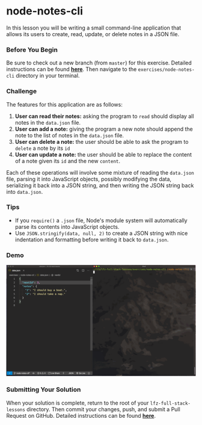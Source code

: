 # node-notes-cli

In this lesson you will be writing a small command-line application that allows its users to create, read, update, or delete notes in a JSON file.

### Before You Begin

Be sure to check out a new branch (from `master`) for this exercise. Detailed instructions can be found [**here**](../../guides/before-each-exercise.md). Then navigate to the `exercises/node-notes-cli` directory in your terminal.

### Challenge

The features for this application are as follows:

1. **User can read their notes:** asking the program to `read` should display all notes in the `data.json` file.
1. **User can add a note:** giving the program a new note should append the note to the list of notes in the `data.json` file.
1. **User can delete a note:** the user should be able to ask the program to `delete` a note by its `id`
1. **User can update a note:** the user should be able to replace the content of a note given its `id` and the new `content`.

Each of these operations will involve some mixture of reading the `data.json` file, parsing it into JavaScript objects, possibly modifying the data, serializing it back into a JSON string, and then writing the JSON string back into `data.json`.

### Tips

- If you `require()` a `.json` file, Node's module system will automatically parse its contents into JavaScript objects.
- Use `JSON.stringify(data, null, 2)` to create a JSON string with nice indentation and formatting before writing it back to `data.json`.

### Demo

<p align="middle">
  <img src="images/node-notes-cli.gif">
</p>

### Submitting Your Solution

When your solution is complete, return to the root of your `lfz-full-stack-lessons` directory. Then commit your changes, push, and submit a Pull Request on GitHub. Detailed instructions can be found [**here**](../../guides/after-each-exercise.md).
